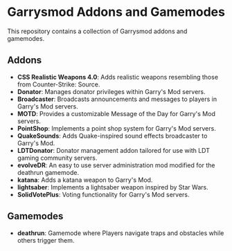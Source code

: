 # Garrysmod Addons and Gamemodes

This repository contains a collection of Garrysmod addons and gamemodes.

## Addons

- **CSS Realistic Weapons 4.0**: Adds realistic weapons resembling those from Counter-Strike: Source.
- **Donator**: Manages donator privileges within Garry's Mod servers.
- **Broadcaster**: Broadcasts announcements and messages to players in Garry's Mod servers.
- **MOTD**: Provides a customizable Message of the Day for Garry's Mod servers.
- **PointShop**: Implements a point shop system for Garry's Mod servers.
- **QuakeSounds**: Adds Quake-inspired sound effects broadcaster to Garry's Mod.
- **LDTDonator**: Donator management addon tailored for use with LDT gaming community servers.
- **evolveDR**: An easy to use server administration mod modified for the deathrun gamemode.
- **katana**: Adds a katana weapon to Garry's Mod.
- **lightsaber**: Implements a lightsaber weapon inspired by Star Wars.
- **SolidVotePlus**: Voting functionality for Garry's Mod servers.

## Gamemodes

- **deathrun**: Gamemode where Players navigate traps and obstacles while others trigger them.

